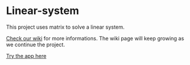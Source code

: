 # Linear-system
This project uses matrix to solve a linear system.

[Check our wiki](https://github.com/73VW/Linear-system/wiki) for more informations. The wiki page will keep growing as we continue the project.

[Try the app here](https://73vw.github.io/Linear-system/)

